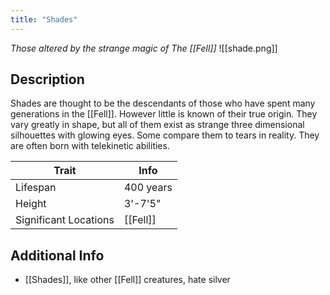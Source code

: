 ```yaml
---
title: "Shades"
---
```

*Those altered by the strange magic of The [[Fell]]*
![[shade.png]]

## Description
Shades are thought to be the descendants of those who have spent many generations in the [[Fell]]. However little is known of their true origin. They vary greatly in shape, but all of them exist as strange three dimensional silhouettes with glowing eyes. Some compare them to tears in reality. They are often born with telekinetic abilities. 

| Trait | Info |
| --- | --- |
| Lifespan | 400 years |
| Height | 3'-7'5" |
| Significant Locations | [[Fell]] |

## Additional Info
- [[Shades]], like other [[Fell]] creatures, hate silver
